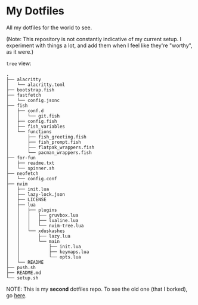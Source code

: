 # My Dotfiles

All my dotfiles for the world to see.

(Note: This repository is not constantly indicative of my current setup. I experiment with things a lot, and add them when I feel like they're "worthy", as it were.)

`tree` view:

```
.
├── alacritty
│   └── alacritty.toml
├── bootstrap.fish
├── fastfetch
│   └── config.jsonc
├── fish
│   ├── conf.d
│   │   └── git.fish
│   ├── config.fish
│   ├── fish_variables
│   └── functions
│       ├── fish_greeting.fish
│       ├── fish_prompt.fish
│       ├── flatpak_wrappers.fish
│       └── pacman_wrappers.fish
├── for-fun
│   ├── readme.txt
│   └── spinner.sh
├── neofetch
│   └── config.conf
├── nvim
│   ├── init.lua
│   ├── lazy-lock.json
│   ├── LICENSE
│   ├── lua
│   │   ├── plugins
│   │   │   ├── gruvbox.lua
│   │   │   ├── lualine.lua
│   │   │   └── nvim-tree.lua
│   │   └── xduskashes
│   │       ├── lazy.lua
│   │       └── main
│   │           ├── init.lua
│   │           ├── keymaps.lua
│   │           └── opts.lua
│   └── README
├── push.sh
├── README.md
└── setup.sh
```

NOTE: This is my **second** dotfiles repo. To see the old one (that I borked), go [here](https://github.com/XDuskAshes/dotfiles-old-i-borked-it).
